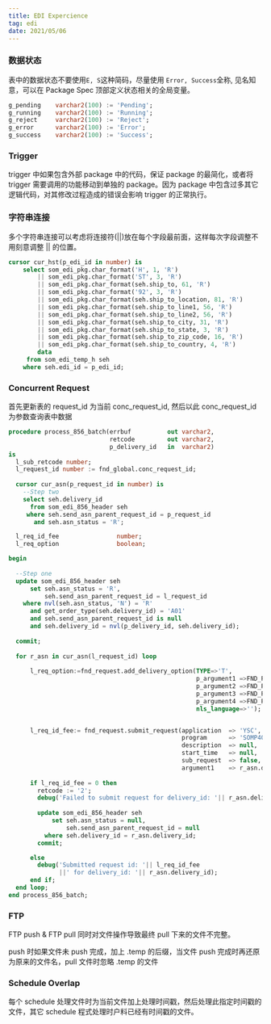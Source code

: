 ```yaml
---
title: EDI Expercience
tag: edi
date: 2021/05/06
---
```


### 数据状态

表中的数据状态不要使用`E, S`这种简码，尽量使用 `Error, Success`全称, 见名知意，可以在 Package Spec 顶部定义状态相关的全局变量。

```sql
g_pending    varchar2(100) := 'Pending';
g_running    varchar2(100) := 'Running';
g_reject     varchar2(100) := 'Reject';
g_error      varchar2(100) := 'Error';
g_success    varchar2(100) := 'Success';
```

### Trigger

trigger 中如果包含外部 package 中的代码，保证 package 的最简化，或者将 trigger 需要调用的功能移动到单独的 package。因为 package 中包含过多其它逻辑代码，对其修改过程造成的错误会影响 trigger 的正常执行。 

### 字符串连接

多个字符串连接可以考虑将连接符(||)放在每个字段最前面，这样每次字段调整不用刻意调整 || 的位置。

```	sql
cursor cur_hst(p_edi_id in number) is
    select som_edi_pkg.char_format('H', 1, 'R')
        || som_edi_pkg.char_format('ST', 3, 'R')
        || som_edi_pkg.char_format(seh.ship_to, 61, 'R')
        || som_edi_pkg.char_format('92', 3, 'R')
        || som_edi_pkg.char_format(seh.ship_to_location, 81, 'R')
        || som_edi_pkg.char_format(seh.ship_to_line1, 56, 'R')
        || som_edi_pkg.char_format(seh.ship_to_line2, 56, 'R')
        || som_edi_pkg.char_format(seh.ship_to_city, 31, 'R')
        || som_edi_pkg.char_format(seh.ship_to_state, 3, 'R')
        || som_edi_pkg.char_format(seh.ship_to_zip_code, 16, 'R')
        || som_edi_pkg.char_format(seh.ship_to_country, 4, 'R') 
        data
     from som_edi_temp_h seh     
    where seh.edi_id = p_edi_id;
```

### Concurrent Request

首先更新表的 request_id 为当前 conc_request_id, 然后以此 conc_request_id 为参数查询表中数据

```sql
procedure process_856_batch(errbuf          out varchar2,
                            retcode         out varchar2,
                            p_delivery_id   in  varchar2)
is
  l_sub_retcode number;                            
  l_request_id number := fnd_global.conc_request_id;
  
  cursor cur_asn(p_request_id in number) is
    --Step two
    select seh.delivery_id
      from som_edi_856_header seh
     where seh.send_asn_parent_request_id = p_request_id
       and seh.asn_status = 'R';

  l_req_id_fee                number;
  l_req_option                boolean;

begin
 
  --Step one
  update som_edi_856_header seh
      set seh.asn_status = 'R',
          seh.send_asn_parent_request_id = l_request_id
    where nvl(seh.asn_status, 'N') = 'R'
      and get_order_type(seh.delivery_id) = 'A01'
      and seh.send_asn_parent_request_id is null
      and seh.delivery_id = nvl(p_delivery_id, seh.delivery_id);
      
  commit;
  
  for r_asn in cur_asn(l_request_id) loop
              
      l_req_option:=fnd_request.add_delivery_option(TYPE=>'T',
                                                    p_argument1 =>FND_PROFILE.VALUE('SOM_EDI_FTP_IP'),
                                                    p_argument2 =>FND_PROFILE.VALUE('SOM_EDI_FTP_ACCOUNT'),
                                                    p_argument3 =>FND_PROFILE.VALUE('SOM_EDI_FTP_PASSWORD'),
                                                    p_argument4 =>FND_PROFILE.VALUE('SOM_EDI_DIRECT_856'),
                                                    nls_language=>'');


      l_req_id_fee:= fnd_request.submit_request(application  => 'YSC',
                                                program      => 'SOMP4028_S',
                                                description  => null,
                                                start_time   => null,
                                                sub_request  => false,
                                                argument1    => r_asn.delivery_id);
      
      if l_req_id_fee = 0 then
        retcode := '2';
        debug('Failed to submit request for delivery_id: '|| r_asn.delivery_id);
        
        update som_edi_856_header seh
            set seh.asn_status = null,
                seh.send_asn_parent_request_id = null
          where seh.delivery_id = r_asn.delivery_id;
        commit;

      else
        debug('Submitted request id: '|| l_req_id_fee
              ||' for delivery_id: '|| r_asn.delivery_id);
      end if;
  end loop;
end process_856_batch;
```


### FTP 

FTP push & FTP pull 同时对文件操作导致最终 pull 下来的文件不完整。

push 时如果文件未 push 完成，加上 .temp 的后缀，当文件 push 完成时再还原为原来的文件名，pull 文件时忽略 .temp 的文件

### Schedule Overlap

每个 schedule 处理文件时为当前文件加上处理时间戳，然后处理此指定时间戳的文件，其它 schedule 程式处理时户料已经有时间戳的文件。
